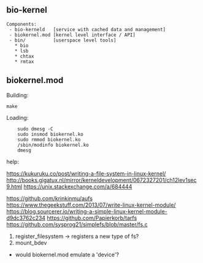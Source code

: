 bio-kernel
----------

```
Components:
 - bio-kerneld   [service with cached data and management]
 - biokernel.mod [kernel level interface / API]
 - bin/          [userspace level tools]
   * bio
   * lsb
   * chtax
   * rmtax
```


## biokernel.mod

Building:

```
make
```


Loading:
```
	sudo dmesg -C
	sudo insmod biokernel.ko
	sudo rmmod biokernel.ko
	/sbin/modinfo biokernel.ko
	dmesg
```


help:

https://kukuruku.co/post/writing-a-file-system-in-linux-kernel/
http://books.gigatux.nl/mirror/kerneldevelopment/0672327201/ch12lev1sec9.html
https://unix.stackexchange.com/a/684444

https://github.com/krinkinmu/aufs
https://www.thegeekstuff.com/2013/07/write-linux-kernel-module/
https://blog.sourcerer.io/writing-a-simple-linux-kernel-module-d9dc3762c234
https://github.com/Papierkorb/tarfs
https://github.com/sysprog21/simplefs/blob/master/fs.c

1. register_filesystem -> registers a new type of fs?
2. mount_bdev
 - would biokernel.mod emulate a 'device'?
